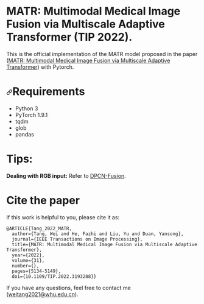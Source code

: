 # MATR: Multimodal Medical Image Fusion via Multiscale Adaptive Transformer (TIP 2022).

This is the official implementation of the MATR model proposed in the paper ([MATR: Multimodal Medical Image Fusion via Multiscale Adaptive Transformer](https://ieeexplore.ieee.org/document/9844446)) with Pytorch.

<h1 dir="auto"><a id="user-content-requirements" class="anchor" aria-hidden="true" href="#requirements"><svg class="octicon octicon-link" viewBox="0 0 16 16" version="1.1" width="16" height="16" aria-hidden="true"><path fill-rule="evenodd" d="M7.775 3.275a.75.75 0 001.06 1.06l1.25-1.25a2 2 0 112.83 2.83l-2.5 2.5a2 2 0 01-2.83 0 .75.75 0 00-1.06 1.06 3.5 3.5 0 004.95 0l2.5-2.5a3.5 3.5 0 00-4.95-4.95l-1.25 1.25zm-4.69 9.64a2 2 0 010-2.83l2.5-2.5a2 2 0 012.83 0 .75.75 0 001.06-1.06 3.5 3.5 0 00-4.95 0l-2.5 2.5a3.5 3.5 0 004.95 4.95l1.25-1.25a.75.75 0 00-1.06-1.06l-1.25 1.25a2 2 0 01-2.83 0z"></path></svg></a>Requirements</h1>
<ul dir="auto">
<li>Python 3</li>
<li>PyTorch 1.9.1</li>
<li>tqdm</li>
<li>glob</li>
<li>pandas</li>
</ul>

# Tips:
<strong>Dealing with RGB input:</strong>
Refer to [DPCN-Fusion](https://github.com/tthinking/DPCN-Fusion/blob/master/test.py).

# Cite the paper
If this work is helpful to you, please cite it as:</p>
<div class="snippet-clipboard-content notranslate position-relative overflow-auto" data-snippet-clipboard-copy-content="@ARTICLE{Tang_2022_MATR,
  author={Tang, Wei and He, Fazhi and Liu, Yu and Duan, Yansong},
  journal={IEEE Transactions on Image Processing}, 
  title={MATR: Multimodal Medical Image Fusion via Multiscale Adaptive Transformer}, 
  year={2022},
  volume={31},
  number={},
  pages={5134-5149},
  doi={10.1109/TIP.2022.3193288}}"><pre class="notranslate"><code>@ARTICLE{Tang_2022_MATR,
  author={Tang, Wei and He, Fazhi and Liu, Yu and Duan, Yansong},
  journal={IEEE Transactions on Image Processing}, 
  title={MATR: Multimodal Medical Image Fusion via Multiscale Adaptive Transformer}, 
  year={2022},
  volume={31},
  number={},
  pages={5134-5149},
  doi={10.1109/TIP.2022.3193288}}
</code></pre></div>

If you have any questions,  feel free to contact me (<a href="mailto:weitang2021@whu.edu.cn">weitang2021@whu.edu.cn</a>).
